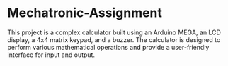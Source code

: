 # Mechatronic-Assignment
This project is a complex calculator built using an Arduino MEGA, an LCD display, a 4x4 matrix keypad, and a buzzer. The calculator is designed to perform various mathematical operations and provide a user-friendly interface for input and output.
